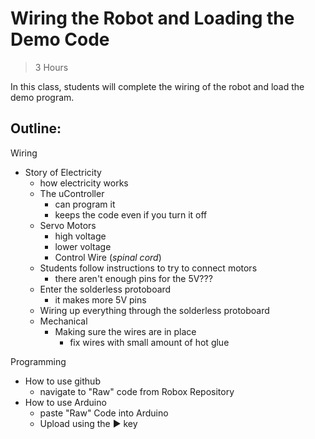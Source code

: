 Wiring the Robot and Loading the Demo Code
================

> 3 Hours

In this class, students will complete the wiring of the robot and load the demo program.


Outline:
--------

Wiring

* Story of Electricity
  * how electricity works
  * The uController
    * can program it
    * keeps the code even if you turn it off 
  * Servo Motors
    * high voltage
    * lower voltage
    * Control Wire (_spinal cord_)
  * Students follow instructions to try to connect motors
    * there aren't enough pins for the 5V???
  * Enter the solderless protoboard
    * it makes more 5V pins
  * Wiring up everything through the solderless protoboard
  * Mechanical
    * Making sure the wires are in place
      * fix wires with small amount of hot glue

Programming

  * How to use github 
    * navigate to "Raw" code from Robox Repository
  * How to use Arduino
    * paste "Raw" Code into Arduino
    * Upload using the :arrow_forward: key






